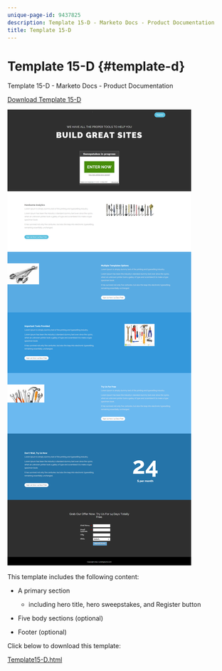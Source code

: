 ```yaml
---
unique-page-id: 9437825
description: Template 15-D - Marketo Docs - Product Documentation
title: Template 15-D
---
```


# Template 15-D {#template-d}

Template 15-D - Marketo Docs - Product Documentation

[Download Template 15-D](http://docs.marketo.com/download/attachments/9437825/template-15d.html?version=1&modificationdate=1438980509000&api=v2)

![](assets/image2015-8-13-13-3a56-3a26.png)

This template includes the following content:

* A primary section

    * including hero title, hero sweepstakes, and Register button

* Five body sections (optional)
* Footer (optional)

Click below to download this template:

[Template15-D.html](http://docs.marketo.com/download/attachments/9437825/template-15d.html?version=1&modificationdate=1438980509000&api=v2)
